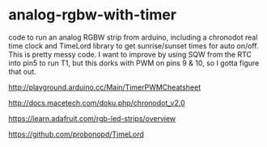 # analog-rgbw-with-timer
code to run an analog RGBW strip from arduino, including a chronodot real time clock and TimeLord library to get sunrise/sunset times for auto on/off.  This is pretty messy code.  I want to improve by using SQW from the RTC into pin5 to run T1, but this dorks with PWM on pins 9 & 10, so I gotta figure that out.

http://playground.arduino.cc/Main/TimerPWMCheatsheet

http://docs.macetech.com/doku.php/chronodot_v2.0

https://learn.adafruit.com/rgb-led-strips/overview

https://github.com/probonopd/TimeLord
